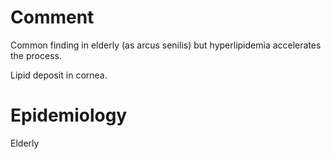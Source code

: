 # Comment

Common finding in elderly (as arcus senilis) but hyperlipidemia accelerates the process.

Lipid deposit in cornea.

# Epidemiology

Elderly
